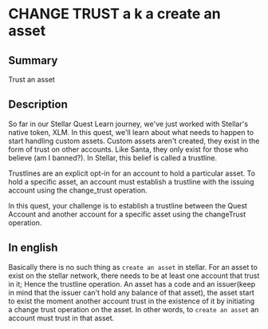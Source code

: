 # CHANGE TRUST a k a create an asset

## Summary
Trust an asset

## Description
So far in our Stellar Quest Learn journey, we've just worked with Stellar's native token, XLM. In this quest, we'll learn about what needs to happen to start handling custom assets. Custom assets aren't created, they exist in the form of trust on other accounts. Like Santa, they only exist for those who believe (am I banned?). In Stellar, this belief is called a trustline.

Trustlines are an explicit opt-in for an account to hold a particular asset. To hold a specific asset, an account must establish a trustline with the issuing account using the change_trust operation.

In this quest, your challenge is to establish a trustline between the Quest Account and another account for a specific asset using the changeTrust operation.

## In english
Basically there is no such thing as `create an asset` in stellar. For an asset to exist on the stellar network, there needs to be at least one account that trust in it; Hence the trustline operation. An asset has a code and an issuer(keep in mind that the issuer can't hold any balance of that asset), the asset start to exist the moment another account trust in the existence of it by initiating a change trust operation on the asset. In other words, to `create an asset` an account must trust in that asset.
